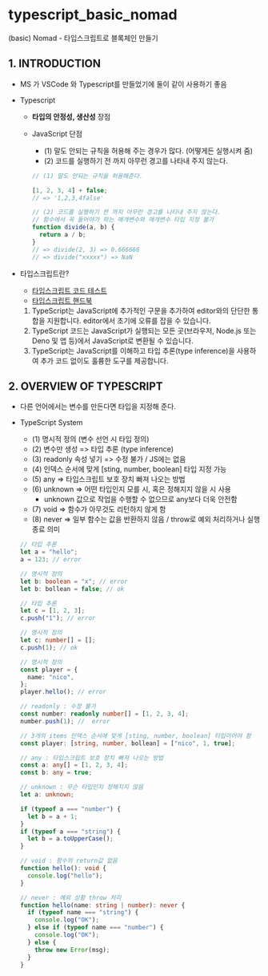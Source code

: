 # typescript_basic_nomad

(basic) Nomad - 타입스크립트로 블록체인 만들기

## 1. INTRODUCTION

- MS 가 VSCode 와 Typescript를 만들었기에 둘이 같이 사용하기 좋음

- Typescript

  - **타입의 안정성, 생산성** 장점
  - JavaScript 단점

    - (1) 말도 안되는 규칙을 허용해 주는 경우가 많다. (어떻게든 실행시켜 줌)
    - (2) 코드를 실행하기 전 까지 아무런 경고를 나타내 주지 않는다.

    ```js
    // (1) 말도 안되는 규칙을 허용해준다.

    [1, 2, 3, 4] + false;
    // => '1,2,3,4false'

    // (2) 코드를 실행하기 전 까지 아무런 경고를 나타내 주지 않는다.
    // 함수에서 꼭 들어야가 하는 매개변수와 매개변수 타입 지정 불가
    function divide(a, b) {
      return a / b;
    }
    // => divide(2, 3) => 0.666666
    // => divide("xxxxx") => NaN
    ```

- 타입스크립트란?
  - [타입스크립트 코드 테스트](https://www.typescriptlang.org/play)
  - [타입스크립트 핸드북](https://typescript-kr.github.io/pages/basic-types.html)
  1. TypeScript는 JavaScript에 추가적인 구문을 추가하여 editor와의 단단한 통합을 지원합니다. editor에서 초기에 오류를 잡을 수 있습니다.
  2. TypeScript 코드는 JavaScript가 실행되는 모든 곳(브라우저, Node.js 또는 Deno 및 앱 등)에서 JavaScript로 변환될 수 있습니다.
  3. TypeScript는 JavaScript를 이해하고 타입 추론(type inference)을 사용하여 추가 코드 없이도 훌륭한 도구를 제공합니다.

## 2. OVERVIEW OF TYPESCRIPT

- 다른 언어에서는 변수를 만든다면 타입을 지정해 준다.

- TypeScript System

  - (1) 명시적 정의 (변수 선언 시 타입 정의)
  - (2) 변수만 생성 => 타입 추론 (type inference)
  - (3) readonly 속성 넣기 => 수정 불가 / JS에는 없음
  - (4) 인덱스 순서에 맞게 [sting, number, boolean] 타입 지정 가능
  - (5) any => 타입스크립트 보호 장치 빠져 나오는 방법
  - (6) unknown => 어떤 타입인지 모를 시, 혹은 정해지지 않을 시 사용
    - unknown 값으로 작업을 수행할 수 없으므로 any보다 더욱 안전함
  - (7) void => 함수가 아무것도 리턴하지 않게 함
  - (8) never => 일부 함수는 값을 반환하지 않음 / throw로 예외 처리하거나 실행 종료 의미

  ```typescript
  // 타입 추론
  let a = "hello";
  a = 123; // error

  // 명시적 정의
  let b: boolean = "x"; // error
  let b: bollean = false; // ok

  // 타입 추론
  let c = [1, 2, 3];
  c.push("1"); // error

  // 명시적 정의
  let c: number[] = [];
  c.push(1); // ok

  // 명시적 정의
  const player = {
    name: "nico",
  };
  player.hello(); // error

  // readonly : 수정 불가
  const number: readonly number[] = [1, 2, 3, 4];
  number.push(1); //  error

  // 3개의 items 인덱스 순서에 맞게 [sting, number, boolean] 타입이어야 함
  const player: [string, number, bollean] = ["nico", 1, true];

  // any : 타입스크립트 보호 장치 빠져 나오는 방법
  const a: any[] = [1, 2, 3, 4];
  const b: any = true;

  // unknown : 무슨 타입인지 정해지지 않음
  let a: unknown;

  if (typeof a === "number") {
    let b = a + 1;
  }
  if (typeof a === "string") {
    let b = a.toUpperCase();
  }

  // void : 함수의 return값 없음
  function hello(): void {
    console.log("hello");
  }

  // never : 예외 상황 throw 처리
  function hello(name: string | number): never {
    if (typeof name === "string") {
      console.log("OK");
    } else if (typeof name === "number") {
      console.log("OK");
    } else {
      throw new Error(msg);
    }
  }
  ```
